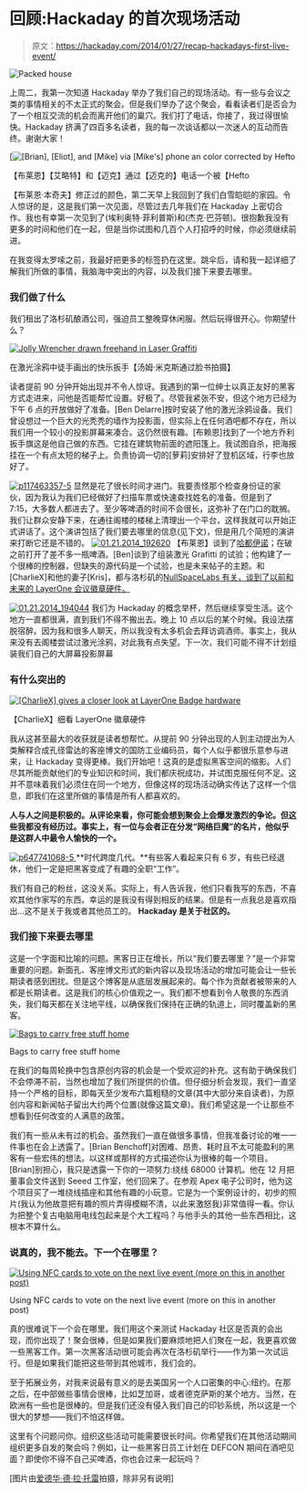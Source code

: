 # 回顾:Hackaday 的首次现场活动

> 原文：<https://hackaday.com/2014/01/27/recap-hackadays-first-live-event/>

![Packed house](img/ee10eb13aa6542d9481facad57176241.png)

上周二，我第一次知道 Hackaday 举办了我们自己的现场活动。有一些与会议之类的事情相关的不太正式的聚会。但是我们举办了这个聚会，看看读者们是否会为了一个相互交流的机会而离开他们的巢穴。我们打了电话，你接了，我过得很愉快。Hackaday 挤满了四百多名读者，我的每一次谈话都以一次迷人的互动而告终。谢谢大家！

[![[Brian], [Eliot], and [Mike] via [Mike's] phone an color corrected by [Hefto](img/e956bd17c05a8b8be49b46412677131d.png)](http://hackaday.com/wp-content/uploads/2014/01/color-corrected-brian-eliot-mike.jpg) 

【布莱恩】【艾略特】和【迈克】通过【迈克的】电话一个被【Hefto

【布莱恩·本奇夫】修正过的颜色，第二天早上我回到了我们白雪皑皑的家园。令人惊讶的是，这是我们第一次见面，尽管过去几年我们在 Hackaday 上密切合作。我也有幸第一次见到了(埃利奥特·菲利普斯)和(杰克·巴芬顿)。很抱歉我没有更多的时间和他们在一起，但是当你试图和几百个人打招呼的时候，你必须继续前进。

在我变得太罗嗦之前，我最好把更多的标签扔在这里。跳伞后，请和我一起详细了解我们所做的事情，我脑海中突出的内容，以及我们接下来要去哪里。

### 我们做了什么

我们租出了洛杉矶酿酒公司，强迫员工整晚穿休闲服。然后玩得很开心。你期望什么？

[![Jolly Wrencher drawn freehand in Laser Graffiti](img/02733f0680dbb4605443527fa0fc96bf.png)](http://hackaday.com/wp-content/uploads/2014/01/the-gathering-laser-graffiti.jpg) 

在激光涂鸦中徒手画出的快乐扳手【汤姆·米克斯通过脸书拍摄】

读者提前 90 分钟开始出现并不令人惊讶。我遇到的第一位绅士以真正友好的黑客方式走进来，问他是否能帮忙设置。好极了。尽管我紧张不安，但这个地方已经为下午 6 点的开放做好了准备。[Ben Delarre]按时安装了他的激光涂鸦设备。我们曾设想过一个巨大的光秃秃的墙作为投影面，但实际上在任何酒吧都不存在，所以我们用一个较小的投影屏幕来凑合。这仍然很有趣。[布赖恩]找到了一个地方乔利扳手旗这是他自己做的东西。它挂在建筑物前面的遮阳篷上。我试图自杀，把海报挂在一个有点太短的梯子上。负责协调一切的[萝莉]安排好了登机区域，行李也放好了。

[![p117463357-5](img/5eb27269cc25096b4bb2e83d466e47c6.png)](http://hackaday.com/wp-content/uploads/2014/01/p117463357-5.jpg) 显然是花了很长时间才进门。我要责怪那个检查身份证的家伙，因为我认为我们已经做好了扫描车票或快速查找姓名的准备。但是到了 7:15，大多数人都进去了。至少等啤酒的时间不会很长，这弥补了在门口的耽搁。我们让群众安静下来，在通往阁楼的楼梯上清理出一个平台，这样我就可以开始正式讲话了。这个演讲包括了我们要去哪里的信息(见下文)，但是用几个简短的演讲来打断它还是不错的。 [![01.21.2014_192620](img/9ba6a96301ff6db3993197c856c457c3.png)](http://hackaday.com/wp-content/uploads/2014/01/01-21-2014_192620.jpg) 【布莱恩】谈到了[哈都伊诺](http://hackaday.com/HaDuino/)；在破之前打开了差不多一瓶啤酒。[Ben]谈到了组装激光 Grafitti 的试验；他构建了一个很棒的控制器，但缺失的源代码是一个试验，也是未来帖子的主题。和[CharlieX]和他的妻子[Kris]，都与洛杉矶的[NullSpaceLabs 有关，谈到了以前和未来的 LayerOne 会议徽章硬件。](http://hackaday.com/2014/01/20/touring-null-space-labs-another-la-hackerspace/)

[![01.21.2014_194044](img/0ee16cf325e91c04b3adedc5972b67b6.png)](http://hackaday.com/wp-content/uploads/2014/01/01-21-2014_194044.jpg) 我们为 Hackaday 的概念举杯，然后继续享受生活。这个地方一直都很满，直到我们不得不搬出去。晚上 10 点以后的某个时候。我设法摆脱宿醉。因为我和很多人聊天，所以我没有太多机会去拜访调酒师。事实上，我从来没有去阁楼尝试过激光涂鸦，对此我有点失望。下一次，我们可能不得不计划组装我们自己的大屏幕投影屏幕

### 有什么突出的

[![[CharlieX] gives a closer look at LayerOne Badge hardware](img/64412ae877015ca5a4702a0503018689.png)](http://hackaday.com/wp-content/uploads/2014/01/01-21-2014_194850.jpg)

【CharlieX】细看 LayerOne 徽章硬件

我从这甚至最大的收获就是读者想帮忙。从提前 90 分钟出现的人到主动提出为人类解释合成孔径雷达的客座博文的国防工业编码员，每个人似乎都很乐意参与进来，让 Hackaday 变得更棒。我们开始吧！这真的是虚拟黑客空间的缩影。人们尽其所能贡献他们的专业知识和时间，我们都庆祝成功，并试图克服任何不足。这并不意味着我们必须住在同一个地方，但像这样的现场活动确实传达了这样一个信息，即我们在这里所做的事情是所有人都喜欢的。

**人与人之间是积极的。从评论来看，你可能会想到聚会上会爆发激烈的争论。但这些我都没有经历过。事实上，有一位与会者正在分发“网络巨魔”的名片，他似乎是这群人中最令人愉快的一个。**

[![p647741068-5](img/64a5e2fea262d74e5fef7eb9a202373b.png) ](http://hackaday.com/wp-content/uploads/2014/01/p647741068-5.jpg) **时代跨度几代。**有些客人看起来只有 6 岁，有些已经退休，他们一定是把黑客变成了有趣的全职“工作”。

我们有自己的粉丝，这没关系。实际上，有人告诉我，他们只看我写的东西，不喜欢其他作家写的东西。幸运的是我没有得到相反的结果。但是有一点我总是喜欢指出…这不是关于我或者其他员工的。 **Hackaday 是关于社区的。**

### 我们接下来要去哪里

这是一个字面和比喻的问题。黑客日正在增长，所以“我们要去哪里？”是一个非常重要的问题。新面孔、客座博文形式的新内容以及现场活动的增加可能会让一些长期读者感到困扰。但是这个博客是从底层发展起来的。每个作为贡献者被带来的人都是长期读者。这是我们的核心价值观之一。我们都不想看到令人敬畏的东西消失，我们每天都在关注地平线，以确保我们保持在正确的轨道上，同时覆盖新的黑客。

[![Bags to carry free stuff home](img/ed3e91423057d46bef7388f17e62b7b8.png)](http://hackaday.com/wp-content/uploads/2014/01/01-21-2014_165858.jpg)

Bags to carry free stuff home

在我们的每周轮换中包含原创内容的机会是一个受欢迎的补充。这有助于确保我们不会停滞不前，当然也增加了我们所提供的价值。但仔细分析会发现，我们一直坚持一个严格的目标，即每天至少发布六篇粗糙的文章(其中大部分来自读者)，为原创内容和新闻帖子留出大约两个位置(就像这篇文章)。我们希望这是一个让那些不想看到任何改变的人满意的政策。

我们有一些从未有过的机会。虽然我们一直在做很多事情，但我准备讨论的唯一一件事也在会上透露了。[Brian Benchoff]对困难、昂贵、耗时且不太可能盈利的黑客有一些宏伟的想法。以这样或那样的方式描述你认为很棒的每一个项目。[Brian]别担心，我只是透露一下你的一项努力:绕线 68000 计算机。他在 12 月把董事会文件送到 Seeed 工作室，他们回来了。在参观 Apex 电子公司时，他为这个项目买了一堆绕线插座和其他有趣的小玩意。它是为一个案例设计的，初步的照片(我认为他故意把有趣的照片弄得模糊不清，以此来激怒我)非常值得一看。你认为把整个复古电脑用电线包起来是个大工程吗？与他手头的其他一些东西相比，这根本不算什么。

### 说真的，我不能去。下一个在哪里？

[![Using NFC cards to vote on the next live event (more on this in another post)](img/43a2516ae1013cbc997454c5f399da6f.png)](http://hackaday.com/wp-content/uploads/2014/01/01-21-2014_180821.jpg)

Using NFC cards to vote on the next live event (more on this in another post)

真的很难说下一个会在哪里。我们用这个来测试 Hackaday 社区是否真的会出现，而你出现了！聚会很棒，但是如果我们要麻烦地把人们聚在一起，我更喜欢做一些黑客工作。第一次黑客活动很可能会再次在洛杉矶举行——作为第一次试运行。但是如果我们能把这些带到其他城市，我们会的。

至于拓展业务，对我来说最有意义的是去美国另一个人口密集的中心:纽约。在那之后，在中部做些事情会很棒，比如芝加哥，或者德克萨斯的某个地方。当然，在欧洲有一些也是很棒的。但是我们还没有侵入我们自己的印钞系统，所以这是一个很大的梦想——我们不怕这样做。

这里有个问题问你。组织这些活动可能需要很长时间。你希望我们在其他活动期间组织更多自发的聚会吗？例如，让一些黑客日员工计划在 DEFCON 期间在酒吧见面？即使你不得不自己买啤酒，你也会过来一起玩吗？

[图片由[爱德华·德·拉·托雷](http://www.edltphoto.com/)拍摄，除非另有说明]